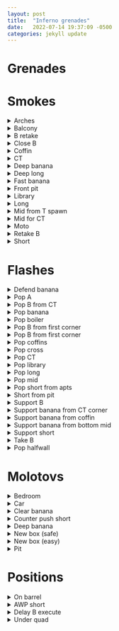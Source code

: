 ```yaml
---
layout: post
title:  "Inferno grenades"
date:   2022-07-14 19:37:09 -0500
categories: jekyll update
---
```


# Grenades

# Smokes

<details>
	<summary>Arches</summary>
	<img src="/assets/images/cs-gifs/inferno/inferno_smoke_arches.gif">
</details>
<details>
	<summary>Balcony</summary>
	<img src="/assets/images/cs-gifs/inferno/inferno_smoke_balcony.gif">
</details>
<details>
	<summary>B retake</summary>
	<img src="/assets/images/cs-gifs/inferno/inferno_smoke_b_retake.gif">
</details>
<details>
	<summary>Close B</summary>
	<img src="/assets/images/cs-gifs/inferno/inferno_smoke_close_b.gif">
</details>
<details>
	<summary>Coffin</summary>
	<img src="/assets/images/cs-gifs/inferno/inferno_smoke_coffin.gif">
</details>
<details>
	<summary>CT</summary>
	<img src="/assets/images/cs-gifs/inferno/inferno_smoke_ct.gif">
</details>
<details>
	<summary>Deep banana</summary>
	<img src="/assets/images/cs-gifs/inferno/inferno_smoke_deep_banana.gif">
</details>
<details>
	<summary>Deep long</summary>
	<img src="/assets/images/cs-gifs/inferno/inferno_smoke_deep_long.gif">
</details>
<details>
	<summary>Fast banana</summary>
	<img src="/assets/images/cs-gifs/inferno/inferno_smoke_fast_banana.gif">
</details>
<details>
	<summary>Front pit</summary>
	<img src="/assets/images/cs-gifs/inferno/inferno_smoke_front_pit.gif">
</details>
<details>
	<summary>Library</summary>
	<img src="/assets/images/cs-gifs/inferno/inferno_smoke_library.gif">
</details>
<details>
	<summary>Long</summary>
	<img src="/assets/images/cs-gifs/inferno/inferno_smoke_long.gif">
</details>
<details>
	<summary>Mid from T spawn</summary>
	<img src="/assets/images/cs-gifs/inferno/inferno_smoke_mid_from_t_spawn.gif">
</details>
<details>
	<summary>Mid for CT</summary>
	<img src="/assets/images/cs-gifs/inferno/inferno_smoke_mid_for_ct.gif">
</details>
<details>
	<summary>Moto</summary>
	<img src="/assets/images/cs-gifs/inferno/inferno_smoke_moto.gif">
</details>
<details>
	<summary>Retake B</summary>
	<img src="/assets/images/cs-gifs/inferno/inferno_smoke_retake_b.gif">
</details>
<details>
	<summary>Short</summary>
	<img src="/assets/images/cs-gifs/inferno/inferno_smoke_short.gif">
</details>

# Flashes

<details>
	<summary>Defend banana</summary>
	<img src="/assets/images/cs-gifs/inferno/inferno_flash_defend_banana.gif">
</details>
<details>
	<summary>Pop A</summary>
	<img src="/assets/images/cs-gifs/inferno/inferno_flash_pop_a.gif">
</details>
<details>
	<summary>Pop B from CT</summary>
	<img src="/assets/images/cs-gifs/inferno/inferno_flash_pop_b_from_ct.gif">
</details>
<details>
	<summary>Pop banana</summary>
	<img src="/assets/images/cs-gifs/inferno/inferno_flash_pop_banana.gif">
</details>
<details>
	<summary>Pop boiler</summary>
	<img src="/assets/images/cs-gifs/inferno/inferno_flash_pop_boiler.gif">
</details>
<details> <!-- might wanna change this name -->
	<summary>Pop B from first corner</summary>
	<img src="/assets/images/cs-gifs/inferno/inferno_flash_pop_b_first_corner.gif">
</details>
<details>
	<summary>Pop B from first corner</summary>
	<img src="/assets/images/cs-gifs/inferno/inferno_flash_pop_b_site_from_banana.gif">
</details>
<details>
	<summary>Pop coffins</summary>
	<img src="/assets/images/cs-gifs/inferno/inferno_flash_pop_coffins.gif">
</details>
<details>
	<summary>Pop cross</summary>
	<img src="/assets/images/cs-gifs/inferno/inferno_flash_pop_cross.gif">
</details>
<details>
	<summary>Pop CT</summary>
	<img src="/assets/images/cs-gifs/inferno/inferno_flash_pop_ct.gif">
</details>
<details>
	<summary>Pop library</summary>
	<img src="/assets/images/cs-gifs/inferno/inferno_flash_pop_library.gif">
</details>
<details>
	<summary>Pop long</summary>
	<img src="/assets/images/cs-gifs/inferno/inferno_flash_pop_long.gif">
</details>
<details>
	<summary>Pop mid</summary>
	<img src="/assets/images/cs-gifs/inferno/inferno_flash_pop_mid.gif">
</details>
<details>
	<summary>Pop short from apts</summary>
	<img src="/assets/images/cs-gifs/inferno/inferno_flash_pop_short_from_apts.gif">
</details>
<details>
	<summary>Short from pit</summary>
	<img src="/assets/images/cs-gifs/inferno/inferno_flash_short_from_pit.gif">
</details>
<details>
	<summary>Support B</summary>
	<img src="/assets/images/cs-gifs/inferno/inferno_flash_support_b.gif">
</details>
<details>
	<summary>Support banana from CT corner</summary>
	<img src="/assets/images/cs-gifs/inferno/inferno_flash_support_banana_from_ct_corner.gif">
</details>
<details>
	<summary>Support banana from coffin</summary>
	<img src="/assets/images/cs-gifs/inferno/inferno_flash_support_banana_from_coffin.gif">
</details>
<details>
	<summary>Support banana from bottom mid</summary>
	<img src="/assets/images/cs-gifs/inferno/inferno_flash_support_banana_from_bottom_mid.gif">
</details>
<details>
	<summary>Support short</summary>
	<img src="/assets/images/cs-gifs/inferno/inferno_flash_support_short.gif">
</details>
<details>
	<summary>Take B</summary>
	<img src="/assets/images/cs-gifs/inferno/inferno_flash_take_b.gif">
</details>
<details>
	<summary>Pop halfwall</summary>
	<img src="/assets/images/cs-gifs/inferno/inferno_flash_pop_halfwall.gif">
</details>

# Molotovs

<details>
	<summary>Bedroom</summary>
	<img src="/assets/images/cs-gifs/inferno/inferno_molly_bedroom.gif">
</details>
<details>
	<summary>Car</summary>
	<img src="/assets/images/cs-gifs/inferno/inferno_molly_car.gif">
</details>
<details>
	<summary>Clear banana</summary>
	<img src="/assets/images/cs-gifs/inferno/inferno_molly_clear_banana.gif">
</details>
<details>
	<summary>Counter push short</summary>
	<img src="/assets/images/cs-gifs/inferno/inferno_molly_counter_push_short.gif">
</details>
<details>
	<summary>Deep banana</summary>
	<img src="/assets/images/cs-gifs/inferno/inferno_molly_deep_banana.gif">
</details>
<details>
	<summary>New box (safe)</summary>
	<img src="/assets/images/cs-gifs/inferno/inferno_molly_newbox_safe.gif">
</details>
<details>
	<summary>New box (easy)</summary>
	<img src="/assets/images/cs-gifs/inferno/inferno_molly_newbox_easy.gif">
</details>
<details>
	<summary>Pit</summary>
	<img src="/assets/images/cs-gifs/inferno/inferno_molly_pit.gif">
</details>

# Positions

<details>
	<summary>On barrel</summary>
	<img src="/assets/images/cs-gifs/inferno/inferno_positions_on_barrel.gif">
</details>
<details>
	<summary>AWP short</summary>
	<img src="/assets/images/cs-gifs/inferno/inferno_position_awp_short.gif">
</details>
<details>
	<summary>Delay B execute</summary>
	<img src="/assets/images/cs-gifs/inferno/inferno_position_delay_b_execute.gif">
</details>
<details>
	<summary>Under quad</summary>
	<img src="/assets/images/cs-gifs/inferno/inferno_position_under_quad.gif">
</details>

